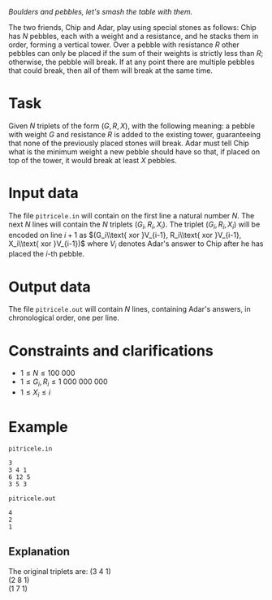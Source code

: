 *Boulders and pebbles, let's smash the table with them.*

The two friends, Chip and Adar, play using special stones as follows: Chip has $N$ pebbles, each with a weight and a resistance, and he stacks them in order, forming a vertical tower. Over a pebble with resistance $R$ other pebbles can only be placed if the sum of their weights is strictly less than $R$; otherwise, the pebble will break. If at any point there are multiple pebbles that could break, then all of them will break at the same time.

# Task
Given $N$ triplets of the form $(G, R, X)$, with the following meaning: a pebble with weight $G$ and resistance $R$ is added to the existing tower, guaranteeing that none of the previously placed stones will break. Adar must tell Chip what is the minimum weight a new pebble should have so that, if placed on top of the tower, it would break at least $X$ pebbles.

# Input data
The file `pitricele.in` will contain on the first line a natural number $N$. The next $N$ lines will contain the $N$ triplets $(G_i, R_i, X_i)$. The triplet $(G_i, R_i, X_i)$ will be encoded on line $i + 1$ as $(G_i\\text{ xor }V_{i-1}, R_i\\text{ xor }V_{i-1}, X_i\\text{ xor }V_{i-1})$ where $V_i$ denotes Adar's answer to Chip after he has placed the $i$-th pebble.

# Output data
The file `pitricele.out` will contain $N$ lines, containing Adar's answers, in chronological order, one per line.

# Constraints and clarifications
* $1 \leq N \leq 100\ 000$
* $1 \leq G_i, R_i \leq 1\ 000\ 000\ 000$
* $1 \leq X_i \leq i$

# Example
`pitricele.in`
```
3
3 4 1
6 12 5
3 5 3
```
`pitricele.out`
```
4
2
1
```
Explanation
---
The original triplets are:
$(3\ 4\ 1)$  
$(2\ 8\ 1)$  
$(1\ 7\ 1)$